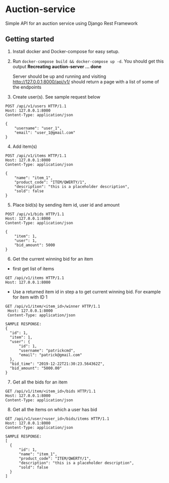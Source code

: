 # Auction-service
Simple API for an auction service using Django Rest Framework



## Getting started
1. Install docker and Docker-compose for easy setup. 

2. Run `docker-compose build && docker-compose up -d`. You should get this output 
   **Recreating auction-server ... done**
   
   Server should be up and running and visiting http://127.0.0.1:8000/api/v1/ should return a page with a list of some of the endpoints

3. Create user(s). See sample request below
```
POST /api/v1/users HTTP/1.1
Host: 127.0.0.1:8000
Content-Type: application/json

{
    "username": "user_1",
    "email": "user_1@gmail.com"
}

```

4. Add item(s)
```
POST /api/v1/items HTTP/1.1
Host: 127.0.0.1:8000
Content-Type: application/json

{
    "name": "item_1",
    "product_code": "ITEM/QWERTY/1",
    "description": "this is a placeholder description",
    "sold": false
}

```

5. Place bid(s) by sending item id, user id and amount
```
POST /api/v1/bids HTTP/1.1
Host: 127.0.0.1:8000
Content-Type: application/json

{
    "item": 1,
    "user": 1,
    "bid_amount": 5000
}
```

6. Get the current winning bid for an item
  - first get list of items
  ```
  GET /api/v1/items HTTP/1.1
  Host: 127.0.0.1:8000

  ```
  - Use a returned item id in step a to get current winning bid. For example for item with ID 1 
  ```
  GET /api/v1/item/<item_id>/winner HTTP/1.1
   Host: 127.0.0.1:8000
   Content-Type: application/json
  ```
  ```
  SAMPLE RESPONSE:
  {
    "id": 1,
    "item": 1,
    "user": {
        "id": 1,
        "username": "patrickcmd",
        "email": "patrick@gmail.com"
    },
    "bid_time": "2019-12-22T21:30:23.564362Z",
    "bid_amount": "5000.00"
  }
  ```
 
  7. Get all the bids for an item
  ```
  GET /api/v1/item/<item_id>/bids HTTP/1.1
  Host: 127.0.0.1:8000
  Content-Type: application/json
  ```
  
  8. Get all the items on which a user has bid
  ```
  GET /api/v1/user/<user_id>/bids/items HTTP/1.1
  Host: 127.0.0.1:8000
  Content-Type: application/json
  ```
  ```
  SAMPLE RESPONSE:
[
    {
        "id": 1,
        "name": "item_1",
        "product_code": "ITEM/QWERTY/1",
        "description": "this is a placeholder description",
        "sold": false
    }
]
  ```
  
